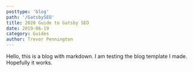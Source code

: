```yaml
---
posttype: 'blog'
path: '/GatsbySEO'
title: 2020 Guide to Gatsby SEO
date: 2019-06-19
category: Guides
author: Trevor Pennington
---
```


Hello, this is a blog with markdown. I am testing the blog template I made. Hopefully it works. 
